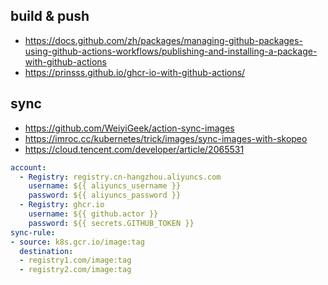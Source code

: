 

## build & push
- https://docs.github.com/zh/packages/managing-github-packages-using-github-actions-workflows/publishing-and-installing-a-package-with-github-actions
- https://prinsss.github.io/ghcr-io-with-github-actions/

## sync 
- https://github.com/WeiyiGeek/action-sync-images
- https://imroc.cc/kubernetes/trick/images/sync-images-with-skopeo
- https://cloud.tencent.com/developer/article/2065531
```yaml
account:
  - Registry: registry.cn-hangzhou.aliyuncs.com
    username: ${{ aliyuncs_username }}
    password: ${{ aliyuncs_password }}
  - Registry: ghcr.io
    username: ${{ github.actor }}
    password: ${{ secrets.GITHUB_TOKEN }}
sync-rule:
- source: k8s.gcr.io/image:tag
  destination: 
  - registry1.com/image:tag
  - registry2.com/image:tag
```